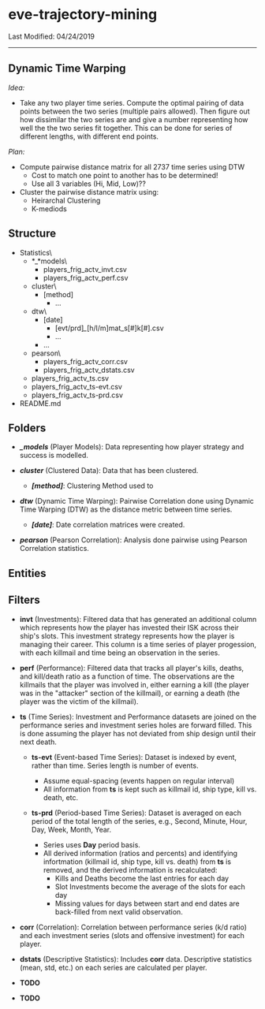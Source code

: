 # eve-trajectory-mining #

Last Modified: 04/24/2019

-----

## Dynamic Time Warping ##

*Idea:*

- Take any two player time series. Compute the optimal pairing of data points
  between the two series (multiple pairs allowed). Then figure out how
  dissimilar the two series are and give a number representing how well the 
  the two series fit together. This can be done for series of different
  lengths, with different end points.  

*Plan:*

- Compute pairwise distance matrix for all 2737 time series using DTW
  - Cost to match one point to another has to be determined!
  - Use all 3 variables (Hi, Mid, Low)??
- Cluster the pairwise distance matrix using:  
   - Heirarchal Clustering  
   - K-mediods  

## Structure

- Statistics\
  - *_*models\
    - players_frig_actv_invt.csv
    - players_frig_actv_perf.csv
  - cluster\
    - [method]
      - ...
  - dtw\
    - [date]
      - [evt/prd]*_*[h/l/m]mat_s[#]k[#].csv
      - ...
    - ...
  - pearson\
    - players_frig_actv_corr.csv
    - players_frig_actv_dstats.csv
  - players_frig_actv_ts.csv
  - players_frig_actv_ts-evt.csv
  - players_frig_actv_ts-prd.csv
- README.md  

## Folders

- ***_models*** (Player Models): Data representing how player strategy and
  success is modelled.

- ***cluster*** (Clustered Data): Data that has been clustered.

  - ***[method]***: Clustering Method used to 

- ***dtw***  (Dynamic Time Warping): Pairwise Correlation done using Dynamic
  Time Warping (DTW) as the distance metric between time series.

  - ***[date]***: Date correlation matrices were created.

- ***pearson*** (Pearson Correlation): Analysis done pairwise using Pearson
  Correlation statistics.

## Entities
  
## Filters

- **invt** (Investments): Filtered data that has generated an additional
column which represents how the player has invested their ISK across their 
ship's slots. This investment strategy represents how the player is managing
their career. This column is a time series of player progession, with each 
killmail and time being an observation in the series.

- **perf** (Performance): Filtered data that tracks all player's kills,
deaths, and kill/death ratio as a function of time. The observations are the 
killmails that the player was involved in, either earning a kill (the 
player was in the "attacker" section of the killmail), or earning a death 
(the player was the victim of the killmail).

- **ts** (Time Series): Investment and Performance datasets are joined on 
  the performance series and investment series holes are forward filled. This is
  done assuming the player has not deviated from ship design until their next 
  death.

  - **ts-evt** (Event-based Time Series): Dataset is indexed by event, rather
    than time. Series length is number of events. 
    - Assume equal-spacing (events happen on regular interval)
    - All information from **ts** is kept such as killmail id, ship type, 
      kill vs. death, etc.

  - **ts-prd** (Period-based Time Series): Dataset is averaged on each period of
    the total length of the series, e.g., Second, Minute, Hour, Day, Week, 
    Month, Year.
    - Series uses **Day** period basis.
    - All derived information (ratios and percents) and identifying infortmation
      (killmail id, ship type, kill vs. death) from **ts** is removed, and
      the derived information is recalculated:
      - Kills and Deaths become the last entries for each day
      - Slot Investments become the average of the slots for each day
      - Missing values for days between start and end dates are back-filled from
        next valid observation.

- **corr** (Correlation): Correlation between performance series (k/d ratio)
and each investment series (slots and offensive investment) for each player.

- **dstats** (Descriptive Statistics): Includes **corr** data. Descriptive 
statistics (mean, std, etc.) on each series are calculated per player.

- **TODO**

- **TODO**
